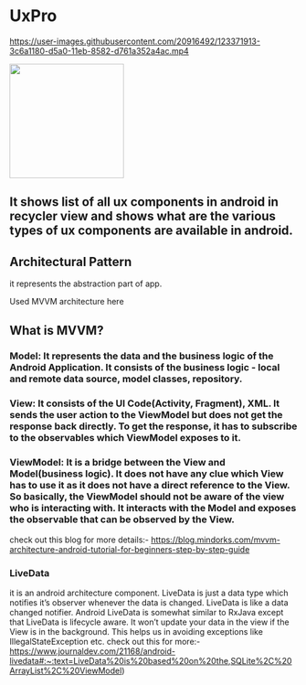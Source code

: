 # UxPro


https://user-images.githubusercontent.com/20916492/123371913-3c6a1180-d5a0-11eb-8582-d761a352a4ac.mp4

<img src="![Screenshot_20210625-103033](https://user-images.githubusercontent.com/20916492/123372033-74715480-d5a0-11eb-9f77-7f9195c9e44f.jpg)" width="200" height="200">


## It shows list of all ux components in android in recycler view and shows what are the various types of ux components are available in android.

## Architectural Pattern
it represents the abstraction part of app.

Used MVVM architecture here
## What is MVVM?

### Model: It represents the data and the business logic of the Android Application. It consists of the business logic - local and remote data source, model classes, repository.

### View: It consists of the UI Code(Activity, Fragment), XML. It sends the user action to the ViewModel but does not get the response back directly. To get the response, it has to subscribe to the observables which ViewModel exposes to it.

### ViewModel: It is a bridge between the View and Model(business logic). It does not have any clue which View has to use it as it does not have a direct reference to the View. So basically, the ViewModel should not be aware of the view who is interacting with. It interacts with the Model and exposes the observable that can be observed by the View.

check out this blog for more details:- https://blog.mindorks.com/mvvm-architecture-android-tutorial-for-beginners-step-by-step-guide

### LiveData
it is an android architecture component. LiveData is just a data type which notifies it’s observer whenever the data is changed. LiveData is like a data changed notifier. Android LiveData is somewhat similar to RxJava except that LiveData is lifecycle aware. It won’t update your data in the view if the View is in the background. This helps us in avoiding exceptions like IllegalStateException etc.
check out this for more:- https://www.journaldev.com/21168/android-livedata#:~:text=LiveData%20is%20based%20on%20the,SQLite%2C%20ArrayList%2C%20ViewModel)
